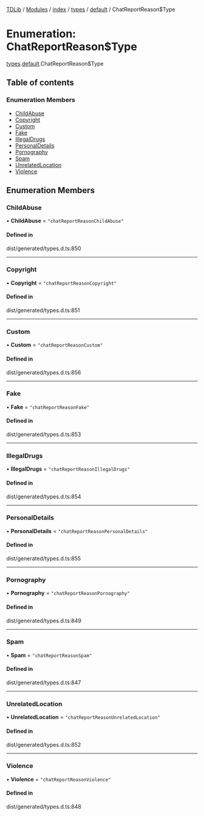 [TDLib](../README.md) / [Modules](../modules.md) / [index](../modules/index.md) / [types](../modules/index.types.md) / [default](../modules/index.types.default.md) / ChatReportReason$Type

# Enumeration: ChatReportReason$Type

[types](../modules/index.types.md).[default](../modules/index.types.default.md).ChatReportReason$Type

## Table of contents

### Enumeration Members

- [ChildAbuse](index.types.default.ChatReportReason_Type.md#childabuse)
- [Copyright](index.types.default.ChatReportReason_Type.md#copyright)
- [Custom](index.types.default.ChatReportReason_Type.md#custom)
- [Fake](index.types.default.ChatReportReason_Type.md#fake)
- [IllegalDrugs](index.types.default.ChatReportReason_Type.md#illegaldrugs)
- [PersonalDetails](index.types.default.ChatReportReason_Type.md#personaldetails)
- [Pornography](index.types.default.ChatReportReason_Type.md#pornography)
- [Spam](index.types.default.ChatReportReason_Type.md#spam)
- [UnrelatedLocation](index.types.default.ChatReportReason_Type.md#unrelatedlocation)
- [Violence](index.types.default.ChatReportReason_Type.md#violence)

## Enumeration Members

### ChildAbuse

• **ChildAbuse** = ``"chatReportReasonChildAbuse"``

#### Defined in

dist/generated/types.d.ts:850

___

### Copyright

• **Copyright** = ``"chatReportReasonCopyright"``

#### Defined in

dist/generated/types.d.ts:851

___

### Custom

• **Custom** = ``"chatReportReasonCustom"``

#### Defined in

dist/generated/types.d.ts:856

___

### Fake

• **Fake** = ``"chatReportReasonFake"``

#### Defined in

dist/generated/types.d.ts:853

___

### IllegalDrugs

• **IllegalDrugs** = ``"chatReportReasonIllegalDrugs"``

#### Defined in

dist/generated/types.d.ts:854

___

### PersonalDetails

• **PersonalDetails** = ``"chatReportReasonPersonalDetails"``

#### Defined in

dist/generated/types.d.ts:855

___

### Pornography

• **Pornography** = ``"chatReportReasonPornography"``

#### Defined in

dist/generated/types.d.ts:849

___

### Spam

• **Spam** = ``"chatReportReasonSpam"``

#### Defined in

dist/generated/types.d.ts:847

___

### UnrelatedLocation

• **UnrelatedLocation** = ``"chatReportReasonUnrelatedLocation"``

#### Defined in

dist/generated/types.d.ts:852

___

### Violence

• **Violence** = ``"chatReportReasonViolence"``

#### Defined in

dist/generated/types.d.ts:848
